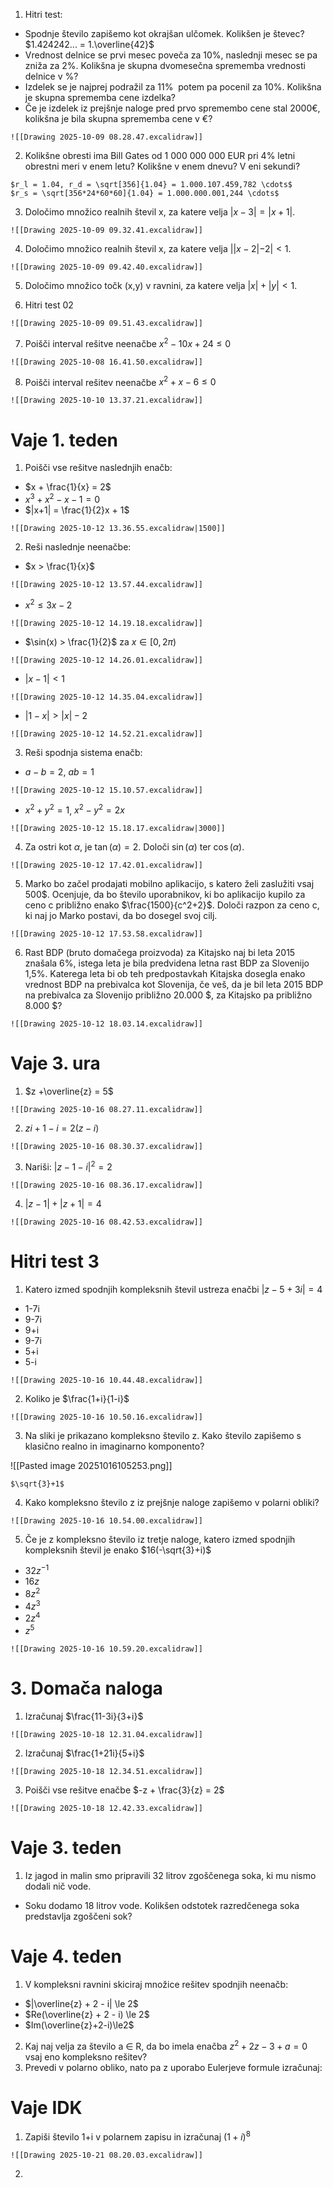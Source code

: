 1. Hitri test:
- Spodnje število zapišemo kot okrajšan ulčomek. Kolikšen je števec? $1.424242... = 1.\overline{42}$
- Vrednost delnice se prvi mesec poveča za 10%, naslednji mesec se pa zniža za 2%. Kolikšna je skupna dvomesečna sprememba vrednosti delnice v %?
- Izdelek se je najprej podražil za 11%  potem pa pocenil za 10%. Kolikšna je skupna sprememba cene izdelka?
- Če je izdelek iz prejšnje naloge pred prvo spremembo cene stal 2000€, kolikšna je bila skupna sprememba cene v €?

```spoiler-markdown
![[Drawing 2025-10-09 08.28.47.excalidraw]]
```

2. Kolikšne obresti ima Bill Gates od 1 000 000 000 EUR pri 4% letni obrestni meri v enem letu? Kolikšne v enem dnevu? V eni sekundi?
```spoiler-markdown
$r_l = 1.04, r_d = \sqrt[356]{1.04} = 1.000.107.459,782 \cdots$
$r_s = \sqrt[356*24*60*60]{1.04} = 1.000.000.001,244 \cdots$
```

3. Določimo množico realnih števil x, za katere velja $|x-3| = |x+1|$.
```spoiler-markdown
![[Drawing 2025-10-09 09.32.41.excalidraw]]
```

4. Določimo množico realnih števil x, za katere velja $||x-2|-2| < 1$.
```spoiler-markdown
![[Drawing 2025-10-09 09.42.40.excalidraw]]
```

5. Določimo množico točk (x,y) v ravnini, za katere velja $|x| + |y| <1$.

6. Hitri test 02
```spoiler-markdown
![[Drawing 2025-10-09 09.51.43.excalidraw]]
```

7. Poišči interval rešitve neenačbe $x^2 - 10x + 24 \le 0$
```spoiler-markdown
![[Drawing 2025-10-08 16.41.50.excalidraw]]
```

8. Poišči interval rešitev neenačbe $x^2 + x - 6 \le 0$
```spoiler-markdown
![[Drawing 2025-10-10 13.37.21.excalidraw]]
```

# Vaje 1. teden

1. Poišči vse rešitve naslednjih enačb: 
- $x + \frac{1}{x} = 2$
- $x^3 + x^2 - x - 1 = 0$
- $|x+1| = \frac{1}{2}x + 1$

```spoiler-markdown
![[Drawing 2025-10-12 13.36.55.excalidraw|1500]]
```

2. Reši naslednje neenačbe:
- $x > \frac{1}{x}$
```spoiler-markdown
![[Drawing 2025-10-12 13.57.44.excalidraw]]
```
- $x^2 \le 3x -2$
```spoiler-markdown
![[Drawing 2025-10-12 14.19.18.excalidraw]]
```
- $\sin(x) > \frac{1}{2}$ za $x \in [0,2\pi)$
```spoiler-markdown
![[Drawing 2025-10-12 14.26.01.excalidraw]]
```
- $|x-1| < 1$
```spoiler-markdown
![[Drawing 2025-10-12 14.35.04.excalidraw]]
```
- $|1-x| > |x| - 2$
```spoiler-markdown
![[Drawing 2025-10-12 14.52.21.excalidraw]]
```

3. Reši spodnja sistema enačb:
- $a-b = 2$, $ab=1$
```spoiler-markdown
![[Drawing 2025-10-12 15.10.57.excalidraw]]
```
- $x^2 + y^2 = 1$, $x^2-y^2 = 2x$
```spoiler-markdown
![[Drawing 2025-10-12 15.18.17.excalidraw|3000]]
```
4. Za ostri kot $\alpha$, je $\tan(\alpha)=2$. Določi $\sin(\alpha)$ ter $\cos(\alpha)$.

```spoiler-markdown
![[Drawing 2025-10-12 17.42.01.excalidraw]]
```

5. Marko bo začel prodajati mobilno aplikacijo, s katero želi zaslužiti vsaj 500$. Ocenjuje, da bo število uporabnikov, ki bo aplikacijo kupilo za ceno c približno enako $\frac{1500}{c^2+2}$. Določi razpon za ceno c, ki naj jo Marko postavi, da bo dosegel svoj cilj.

```spoiler-markdown
![[Drawing 2025-10-12 17.53.58.excalidraw]]
```

6. Rast BDP (bruto domačega proizvoda) za Kitajsko naj bi leta 2015 znašala 6%, istega leta je bila predvidena letna rast BDP za Slovenijo 1,5%. Katerega leta bi ob teh predpostavkah Kitajska dosegla enako vrednost BDP na prebivalca kot Slovenija, če veš, da je bil leta 2015 BDP na prebivalca za Slovenijo približno 20.000 $, za Kitajsko pa približno 8.000 $?

```spoiler-markdown
![[Drawing 2025-10-12 18.03.14.excalidraw]]
```

# Vaje 3. ura

1. $z +\overline{z} = 5$
```spoiler-markdown
![[Drawing 2025-10-16 08.27.11.excalidraw]]
```

2. $zi + 1-i = 2(z-i)$
```spoiler-markdown
![[Drawing 2025-10-16 08.30.37.excalidraw]]
```

3. Nariši: $|z-1-i|^2=2$
```spoiler-markdown
![[Drawing 2025-10-16 08.36.17.excalidraw]]
```

4. $|z-1|+|z+1| = 4$
```spoiler-markdown
![[Drawing 2025-10-16 08.42.53.excalidraw]]
```

# Hitri test 3

1. Katero izmed spodnjih kompleksnih števil ustreza enačbi $|z-5+3i|=4$
- 1-7i
- 9-7i
- 9+i
- 9-7i
- 5+i
- 5-i

```spoiler-markdown
![[Drawing 2025-10-16 10.44.48.excalidraw]]
```

2. Koliko je $\frac{1+i}{1-i}$
```spoiler-markdown
![[Drawing 2025-10-16 10.50.16.excalidraw]]
```

3. Na sliki je prikazano kompleksno število z. Kako število zapišemo s klasično realno in imaginarno komponento?

![[Pasted image 20251016105253.png]]

```spoiler-markdown
$\sqrt{3}+1$
```

4. Kako kompleksno število z iz prejšnje naloge zapišemo v polarni obliki?
```spoiler-markdown
![[Drawing 2025-10-16 10.54.00.excalidraw]]
```

5. Če je z kompleksno število iz tretje naloge, katero izmed spodnjih kompleksnih števil je enako $16(-\sqrt{3}+i)$
- $32z^{-1}$
- $16z$
- $8z^2$
- $4z^3$
- $2z^4$
- $z^5$

```spoiler-markdown
![[Drawing 2025-10-16 10.59.20.excalidraw]]
```

# 3. Domača naloga 

1. Izračunaj $\frac{11-3i}{3+i}$
```spoiler-markdown
![[Drawing 2025-10-18 12.31.04.excalidraw]]
```
2. Izračunaj $\frac{1+21i}{5+i}$
```spoiler-markdown
![[Drawing 2025-10-18 12.34.51.excalidraw]]
```
3. Poišči vse rešitve enačbe $-z + \frac{3}{z} = 2$
```spoiler-markdown
![[Drawing 2025-10-18 12.42.33.excalidraw]]
```

# Vaje 3. teden
1. Iz jagod in malin smo pripravili 32 litrov zgoščenega soka, ki mu nismo dodali nič vode.
- Soku dodamo 18 litrov vode. Kolikšen odstotek razredčenega soka predstavlja zgoščeni sok?
# Vaje 4. teden
1. V kompleksni ravnini skiciraj množice rešitev spodnjih neenačb:
- $|\overline{z} + 2 - i| \le 2$
- $Re(\overline{z} + 2 - i) \le 2$
- $Im(\overline{z}+2-i)\le2$
2. Kaj naj velja za število a ∈ R, da bo imela enačba $z^2 + 2z - 3 + a = 0$ vsaj eno kompleksno rešitev?
3. Prevedi v polarno obliko, nato pa z uporabo Eulerjeve formule izračunaj:
# Vaje IDK
1. Zapiši število 1+i v polarnem zapisu in izračunaj $(1+i)^8$
```spoiler-markdown
![[Drawing 2025-10-21 08.20.03.excalidraw]]
```
2. 